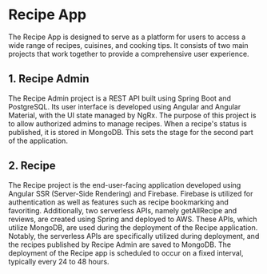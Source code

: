 # Recipe App
The Recipe App is designed to serve as a platform for users to access a wide range of recipes, cuisines, and cooking tips. It consists of two main projects that work together to provide a comprehensive user experience.

## 1. Recipe Admin
The Recipe Admin project is a REST API built using Spring Boot and PostgreSQL. Its user interface is developed using Angular and Angular Material, with the UI state managed by NgRx. The purpose of this project is to allow authorized admins to manage recipes. When a recipe's status is published, it is stored in MongoDB. This sets the stage for the second part of the application.

## 2. Recipe
The Recipe project is the end-user-facing application developed using Angular SSR (Server-Side Rendering) and Firebase. Firebase is utilized for authentication as well as features such as recipe bookmarking and favoriting. Additionally, two serverless APIs, namely getAllRecipe and reviews, are created using Spring and deployed to AWS. These APIs, which utilize MongoDB, are used during the deployment of the Recipe application. Notably, the serverless APIs are specifically utilized during deployment, and the recipes published by Recipe Admin are saved to MongoDB. The deployment of the Recipe app is scheduled to occur on a fixed interval, typically every 24 to 48 hours.
